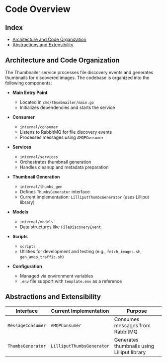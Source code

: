 # Code Overview

## Index

- [Architecture and Code Organization](#architecture-and-code-organization)
- [Abstractions and Extensibility](#abstractions-and-extensibility)

## Architecture and Code Organization

The Thumbnailer service processes file discovery events and generates thumbnails for discovered images. The codebase is organized into the following components:

- **Main Entry Point**
  - Located in `cmd/thumbnailer/main.go`
  - Initializes dependencies and starts the service

- **Consumer**
  - `internal/consumer`
  - Listens to RabbitMQ for file discovery events
  - Processes messages using `AMQPConsumer`

- **Services**
  - `internal/services`
  - Orchestrates thumbnail generation
  - Handles cleanup and metadata preparation

- **Thumbnail Generation**
  - `internal/thumbs_gen`
  - Defines `ThumbsGenerator` interface
  - Current implementation: `LilliputThumbsGenerator` (uses Lilliput library)

- **Models**
  - `internal/models`
  - Data structures like `FileDiscoveryEvent`

- **Scripts**
  - `scripts`
  - Utilities for development and testing (e.g., `fetch_images.sh`, `gen_amqp_traffic.sh`)

- **Configuration**
  - Managed via environment variables
  - `.env` file support with `template.env` as a reference

## Abstractions and Extensibility

| Interface          | Current Implementation       | Purpose                                      |
|--------------------|------------------------------|----------------------------------------------|
| `MessageConsumer`  | `AMQPConsumer`               | Consumes messages from RabbitMQ              |
| `ThumbsGenerator`  | `LilliputThumbsGenerator`    | Generates thumbnails using Lilliput library  |